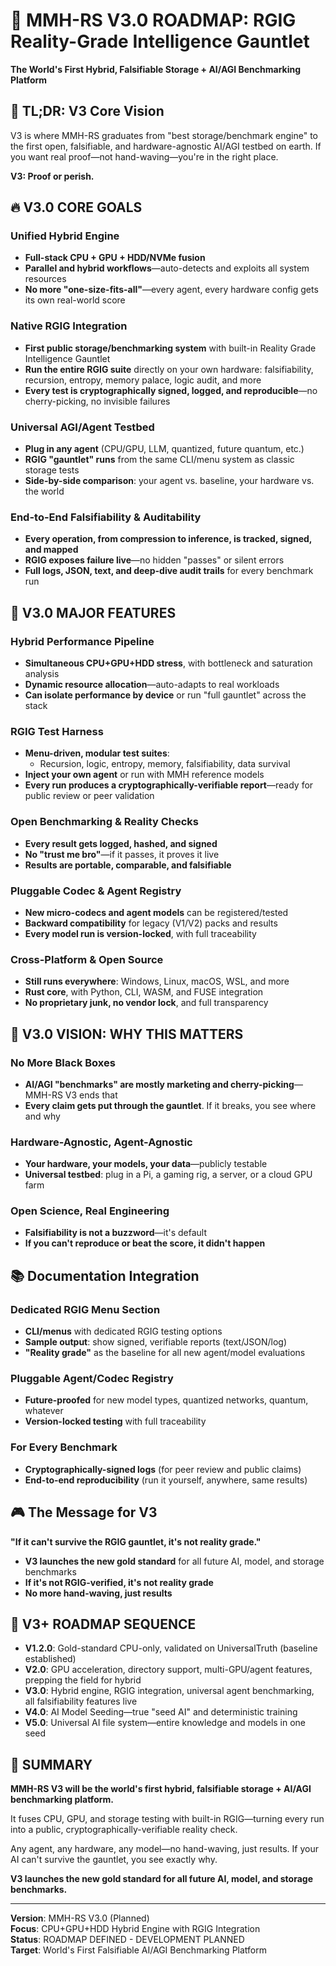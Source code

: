 # 🌟 **MMH-RS V3.0 ROADMAP: RGIG Reality-Grade Intelligence Gauntlet**

**The World's First Hybrid, Falsifiable Storage + AI/AGI Benchmarking Platform**

## 🎯 **TL;DR: V3 Core Vision**

V3 is where MMH-RS graduates from "best storage/benchmark engine" to the first open, falsifiable, and hardware-agnostic AI/AGI testbed on earth. If you want real proof—not hand-waving—you're in the right place.

**V3: Proof or perish.**

## 🔥 **V3.0 CORE GOALS**

### **Unified Hybrid Engine**
- **Full-stack CPU + GPU + HDD/NVMe fusion**
- **Parallel and hybrid workflows**—auto-detects and exploits all system resources
- **No more "one-size-fits-all"**—every agent, every hardware config gets its own real-world score

### **Native RGIG Integration**
- **First public storage/benchmarking system** with built-in Reality Grade Intelligence Gauntlet
- **Run the entire RGIG suite** directly on your own hardware: falsifiability, recursion, entropy, memory palace, logic audit, and more
- **Every test is cryptographically signed, logged, and reproducible**—no cherry-picking, no invisible failures

### **Universal AGI/Agent Testbed**
- **Plug in any agent** (CPU/GPU, LLM, quantized, future quantum, etc.)
- **RGIG "gauntlet" runs** from the same CLI/menu system as classic storage tests
- **Side-by-side comparison**: your agent vs. baseline, your hardware vs. the world

### **End-to-End Falsifiability & Auditability**
- **Every operation, from compression to inference, is tracked, signed, and mapped**
- **RGIG exposes failure live**—no hidden "passes" or silent errors
- **Full logs, JSON, text, and deep-dive audit trails** for every benchmark run

## 🚀 **V3.0 MAJOR FEATURES**

### **Hybrid Performance Pipeline**
- **Simultaneous CPU+GPU+HDD stress**, with bottleneck and saturation analysis
- **Dynamic resource allocation**—auto-adapts to real workloads
- **Can isolate performance by device** or run "full gauntlet" across the stack

### **RGIG Test Harness**
- **Menu-driven, modular test suites**:
  - Recursion, logic, entropy, memory, falsifiability, data survival
- **Inject your own agent** or run with MMH reference models
- **Every run produces a cryptographically-verifiable report**—ready for public review or peer validation

### **Open Benchmarking & Reality Checks**
- **Every result gets logged, hashed, and signed**
- **No "trust me bro"**—if it passes, it proves it live
- **Results are portable, comparable, and falsifiable**

### **Pluggable Codec & Agent Registry**
- **New micro-codecs and agent models** can be registered/tested
- **Backward compatibility** for legacy (V1/V2) packs and results
- **Every model run is version-locked**, with full traceability

### **Cross-Platform & Open Source**
- **Still runs everywhere**: Windows, Linux, macOS, WSL, and more
- **Rust core**, with Python, CLI, WASM, and FUSE integration
- **No proprietary junk, no vendor lock**, and full transparency

## 🎯 **V3.0 VISION: WHY THIS MATTERS**

### **No More Black Boxes**
- **AI/AGI "benchmarks" are mostly marketing and cherry-picking**—MMH-RS V3 ends that
- **Every claim gets put through the gauntlet**. If it breaks, you see where and why

### **Hardware-Agnostic, Agent-Agnostic**
- **Your hardware, your models, your data**—publicly testable
- **Universal testbed**: plug in a Pi, a gaming rig, a server, or a cloud GPU farm

### **Open Science, Real Engineering**
- **Falsifiability is not a buzzword**—it's default
- **If you can't reproduce or beat the score, it didn't happen**

## 📚 **Documentation Integration**

### **Dedicated RGIG Menu Section**
- **CLI/menus** with dedicated RGIG testing options
- **Sample output**: show signed, verifiable reports (text/JSON/log)
- **"Reality grade"** as the baseline for all new agent/model evaluations

### **Pluggable Agent/Codec Registry**
- **Future-proofed** for new model types, quantized networks, quantum, whatever
- **Version-locked testing** with full traceability

### **For Every Benchmark**
- **Cryptographically-signed logs** (for peer review and public claims)
- **End-to-end reproducibility** (run it yourself, anywhere, same results)

## 🎮 **The Message for V3**

**"If it can't survive the RGIG gauntlet, it's not reality grade."**

- **V3 launches the new gold standard** for all future AI, model, and storage benchmarks
- **If it's not RGIG-verified, it's not reality grade**
- **No more hand-waving, just results**

## 🚀 **V3+ ROADMAP SEQUENCE**

- **V1.2.0**: Gold-standard CPU-only, validated on UniversalTruth (baseline established)
- **V2.0**: GPU acceleration, directory support, multi-GPU/agent features, prepping the field for hybrid
- **V3.0**: Hybrid engine, RGIG integration, universal agent benchmarking, all falsifiability features live
- **V4.0**: AI Model Seeding—true "seed AI" and deterministic training
- **V5.0**: Universal AI file system—entire knowledge and models in one seed

## 🌟 **SUMMARY**

**MMH-RS V3 will be the world's first hybrid, falsifiable storage + AI/AGI benchmarking platform.**

It fuses CPU, GPU, and storage testing with built-in RGIG—turning every run into a public, cryptographically-verifiable reality check.

Any agent, any hardware, any model—no hand-waving, just results. If your AI can't survive the gauntlet, you see exactly why.

**V3 launches the new gold standard for all future AI, model, and storage benchmarks.**

---

**Version**: MMH-RS V3.0 (Planned)  
**Focus**: CPU+GPU+HDD Hybrid Engine with RGIG Integration  
**Status**: ROADMAP DEFINED - DEVELOPMENT PLANNED  
**Target**: World's First Falsifiable AI/AGI Benchmarking Platform 